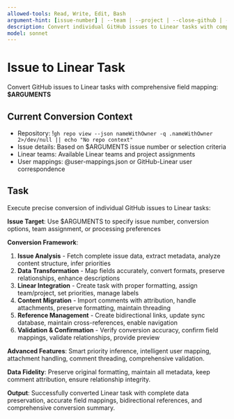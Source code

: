 ```yaml
---
allowed-tools: Read, Write, Edit, Bash
argument-hint: [issue-number] | --team | --project | --close-github | --skip-comments
description: Convert individual GitHub issues to Linear tasks with comprehensive data preservation
model: sonnet
---
```


# Issue to Linear Task

Convert GitHub issues to Linear tasks with comprehensive field mapping: **$ARGUMENTS**

## Current Conversion Context

- Repository: !`gh repo view --json nameWithOwner -q .nameWithOwner 2>/dev/null || echo "No repo context"`
- Issue details: Based on $ARGUMENTS issue number or selection criteria
- Linear teams: Available Linear teams and project assignments
- User mappings: @user-mappings.json or GitHub-Linear user correspondence

## Task

Execute precise conversion of individual GitHub issues to Linear tasks:

**Issue Target**: Use $ARGUMENTS to specify issue number, conversion options, team assignment, or processing preferences

**Conversion Framework**:
1. **Issue Analysis** - Fetch complete issue data, extract metadata, analyze content structure, infer priorities
2. **Data Transformation** - Map fields accurately, convert formats, preserve relationships, enhance descriptions
3. **Linear Integration** - Create task with proper formatting, assign team/project, set priorities, manage labels
4. **Content Migration** - Import comments with attribution, handle attachments, preserve formatting, maintain threading
5. **Reference Management** - Create bidirectional links, update sync database, maintain cross-references, enable navigation
6. **Validation & Confirmation** - Verify conversion accuracy, confirm field mappings, validate relationships, provide preview

**Advanced Features**: Smart priority inference, intelligent user mapping, attachment handling, comment threading, comprehensive validation.

**Data Fidelity**: Preserve original formatting, maintain all metadata, keep comment attribution, ensure relationship integrity.

**Output**: Successfully converted Linear task with complete data preservation, accurate field mappings, bidirectional references, and comprehensive conversion summary.
